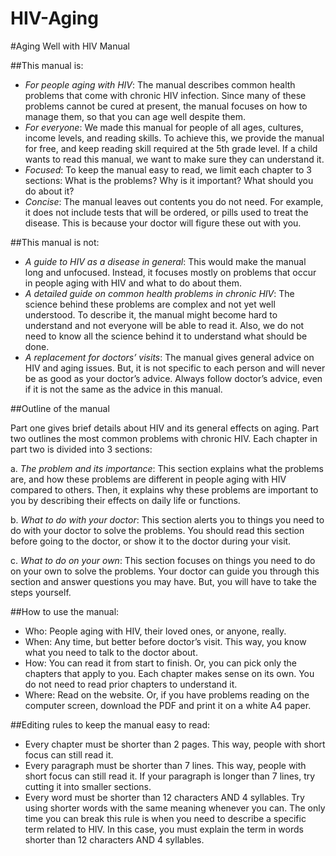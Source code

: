 HIV-Aging
=========

#Aging Well with HIV Manual

##This manual is:

- *For people aging with HIV*: The manual describes common health problems that come with chronic HIV infection. Since many of these problems cannot be cured at present, the manual focuses on how to manage them, so that you can age well despite them.
- *For everyone*: We made this manual for people of all ages, cultures, income levels, and reading skills. To achieve this, we provide the manual for free, and keep reading skill required at the 5th grade level. If a child wants to read this manual, we want to make sure they can understand it.
- *Focused*: To keep the manual easy to read, we limit each chapter to 3 sections: What is the problems? Why is it important? What should you do about it?
- *Concise*: The manual leaves out contents you do not need. For example, it does not include tests that will be ordered, or pills used to treat the disease. This is because your doctor will figure these out with you. 

##This manual is not:

- *A guide to HIV as a disease in general*: This would make the manual long and unfocused. Instead, it focuses mostly on problems that occur in people aging with HIV and what to do about them.
- *A detailed guide on common health problems in chronic HIV*: The science behind these problems are complex and not yet well understood. To describe it, the manual might become hard to understand and not everyone will be able to read it. Also, we do not need to know all the science behind it to understand what should be done.
- *A replacement for doctors’ visits*: The manual gives general advice on HIV and aging issues. But, it is not specific to each person and will never be as good as your doctor’s advice. Always follow doctor’s advice, even if it is not the same as the advice in this manual. 

##Outline of the manual

Part one gives brief details about HIV and its general effects on aging. Part two outlines the most common problems with chronic HIV. Each chapter in part two is divided into 3 sections:

a.	*The problem and its importance*: This section explains what the problems are, and how these problems are different in people aging with HIV compared to others. Then, it explains why these problems are important to you by describing their effects on daily life or functions. 

b.	*What to do with your doctor*: This section alerts you to things you need to do with your doctor to solve the problems. You should read this section before going to the doctor, or show it to the doctor during your visit.

c.	*What to do on your own*: This section focuses on things you need to do on your own to solve the problems. Your doctor can guide you through this section and answer questions you may have. But, you will have to take the steps yourself. 

##How to use the manual:

- Who: People aging with HIV, their loved ones, or anyone, really. 
- When: Any time, but better before doctor’s visit. This way, you know what you need to talk to the doctor about.
- How: You can read it from start to finish. Or, you can pick only the chapters that apply to you. Each chapter makes sense on its own. You do not need to read prior chapters to understand it.
- Where: Read on the website. Or, if you have problems reading on the computer screen, download the PDF and print it on a white A4 paper. 

##Editing rules to keep the manual easy to read:

- Every chapter must be shorter than 2 pages. This way, people with short focus can still read it.
- Every paragraph must be shorter than 7 lines. This way, people with short focus can still read it. If your paragraph is longer than 7 lines, try cutting it into smaller sections.
- Every word must be shorter than 12 characters AND 4 syllables. Try using shorter words with the same meaning whenever you can. The only time you can break this rule is when you need to describe a specific term related to HIV. In this case, you must explain the term in words shorter than 12 characters AND 4 syllables.
